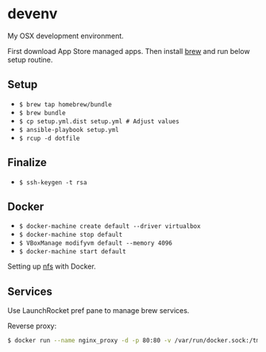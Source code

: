 # devenv

My OSX development environment.

First download App Store managed apps.
Then install [brew](http://brew.sh) and run below setup routine.

## Setup

 * `$ brew tap homebrew/bundle`
 * `$ brew bundle`
 * `$ cp setup.yml.dist setup.yml # Adjust values`
 * `$ ansible-playbook setup.yml`
 * `$ rcup -d dotfile`

## Finalize

 * `$ ssh-keygen -t rsa`

## Docker

 * `$ docker-machine create default --driver virtualbox`
 * `$ docker-machine stop default`
 * `$ VBoxManage modifyvm default --memory 4096`
 * `$ docker-machine start default`

Setting up [nfs](https://github.com/adlogix/docker-machine-nfs) with Docker.

## Services

Use LaunchRocket pref pane to manage brew services.

Reverse proxy:

```bash
$ docker run --name nginx_proxy -d -p 80:80 -v /var/run/docker.sock:/tmp/docker.sock:ro jwilder/nginx-proxy
```
